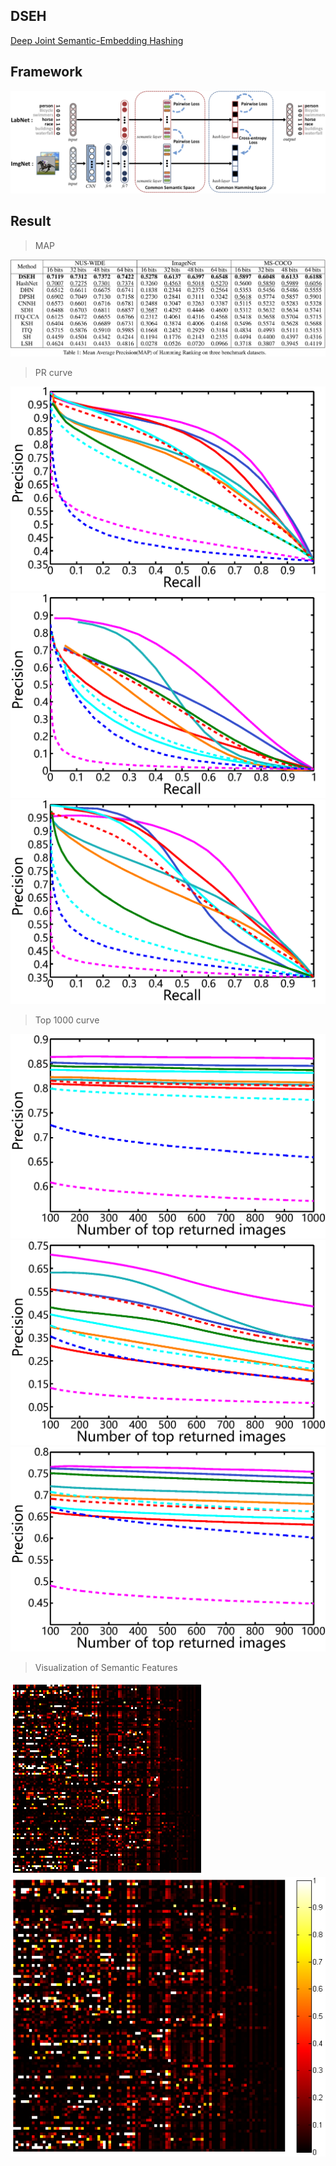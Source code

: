 ## DSEH
[Deep Joint Semantic-Embedding Hashing](https://www.ijcai.org/proceedings/2018/0332.pdf)

## Framework
![Framework](framework.png)

## Result
>MAP

![map](fig/map.png)
>PR curve

![11](fig/pr_nuswide_32.png)![12](fig/pr_imagenet_32.png)![13](fig/pr_coco_32.png)

>Top 1000 curve

![21](fig/Top1000_nuswide_32.png)![22](fig/Top1000_imagenet_32.png)![23](fig/Top1000_coco_32.png)

>Visualization of Semantic Features

![31](fig/label_hot.png)![32](fig/image_hot.png)
